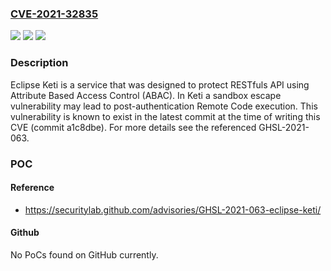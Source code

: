### [CVE-2021-32835](https://cve.mitre.org/cgi-bin/cvename.cgi?name=CVE-2021-32835)
![](https://img.shields.io/static/v1?label=Product&message=keti&color=blue)
![](https://img.shields.io/static/v1?label=Version&message=%3C%3D%20a1c8dbe%20&color=brightgreen)
![](https://img.shields.io/static/v1?label=Vulnerability&message=CWE-693%20Protection%20Mechanism%20Failure&color=brightgreen)

### Description

Eclipse Keti is a service that was designed to protect RESTfuls API using Attribute Based Access Control (ABAC). In Keti a sandbox escape vulnerability may lead to post-authentication Remote Code execution. This vulnerability is known to exist in the latest commit at the time of writing this CVE (commit a1c8dbe). For more details see the referenced GHSL-2021-063.

### POC

#### Reference
- https://securitylab.github.com/advisories/GHSL-2021-063-eclipse-keti/

#### Github
No PoCs found on GitHub currently.

